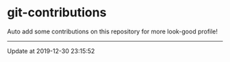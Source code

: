 # git-contributions

Auto add some contributions on this repository for more look-good profile!

---

Update at 2019-12-30 23:15:52

